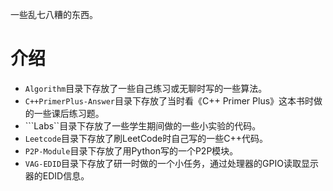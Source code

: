 一些乱七八糟的东西。

# 介绍
- ```Algorithm```目录下存放了一些自己练习或无聊时写的一些算法。
- ```C++PrimerPlus-Answer```目录下存放了当时看《C++ Primer
  Plus》这本书时做的一些课后练习题。
- ```Labs``目录下存放了一些学生期间做的一些小实验的代码。
- ```Leetcode```目录下存放了刷LeetCode时自己写的一些C++代码。
- ```P2P-Module```目录下存放了用Python写的一个P2P模块。
- ```VAG-EDID```目录下存放了研一时做的一个小任务，通过处理器的GPIO读取显示器的EDID信息。
